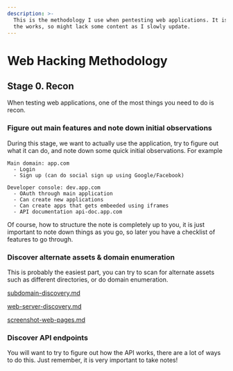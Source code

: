 ```yaml
---
description: >-
  This is the methodology I use when pentesting web applications. It is still in
  the works, so might lack some content as I slowly update.
---
```


# Web Hacking Methodology

## Stage 0. Recon

When testing web applications, one of the most things you need to do is recon.

### Figure out main features and note down initial observations

During this stage, we want to actually use the application, try to figure out what it can do, and note down some quick initial observations. For example

```
Main domain: app.com
  - Login
  - Sign up (can do social sign up using Google/Facebook)

Developer console: dev.app.com
  - OAuth through main application
  - Can create new applications
  - Can create apps that gets embeeded using iframes
  - API documentation api-doc.app.com
```

Of course, how to structure the note is completely up to you, it is just important to note down things as you go, so later you have a checklist of features to go through.

### Discover alternate assets & domain enumeration

This is probably the easiest part, you can try to scan for alternate assets such as different directories, or do domain enumeration.

[subdomain-discovery.md](web-app-recon/subdomain-discovery.md "mention")

[web-server-discovery.md](web-app-recon/web-server-discovery.md "mention")

[screenshot-web-pages.md](web-app-recon/screenshot-web-pages.md "mention")

### Discover API endpoints

You will want to try to figure out how the API works, there are a lot of ways to do this. Just remember, it is very important to take notes!
